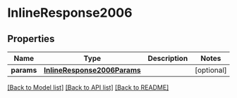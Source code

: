 # InlineResponse2006

## Properties
Name | Type | Description | Notes
------------ | ------------- | ------------- | -------------
**params** | [**InlineResponse2006Params**](InlineResponse2006Params.md) |  | [optional] 

[[Back to Model list]](../README.md#documentation-for-models) [[Back to API list]](../README.md#documentation-for-api-endpoints) [[Back to README]](../README.md)


